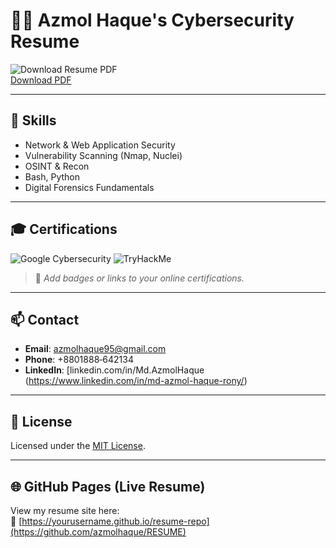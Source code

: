 # 👨‍💻 Azmol Haque's Cybersecurity Resume

![Download Resume PDF](https://img.shields.io/badge/Download-PDF-green?style=flat-square)  
[Download PDF](./resume.pdf)

---

## 🧰 Skills

- Network & Web Application Security
- Vulnerability Scanning (Nmap, Nuclei)
- OSINT & Recon
- Bash, Python
- Digital Forensics Fundamentals

---

## 🎓 Certifications

![Google Cybersecurity](./assets/badges/google-cybersecurity.png)
![TryHackMe](./assets/badges/tryhackme-badge.png)

> 📌 *Add badges or links to your online certifications.*

---

## 📫 Contact

- **Email**: azmolhaque95@gmail.com  
- **Phone**: +8801888‑642134  
- **LinkedIn**: [linkedin.com/in/Md.AzmolHaque (https://www.linkedin.com/in/md-azmol-haque-rony/)  

---

## 📄 License

Licensed under the [MIT License](LICENSE).

---

## 🌐 GitHub Pages (Live Resume)

View my resume site here:  
🔗 [https://yourusername.github.io/resume-repo](https://github.com/azmolhaque/RESUME)

